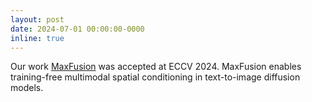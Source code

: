 ```yaml
---
layout: post
date: 2024-07-01 00:00:00-0000
inline: true
---
```


Our work <a href="https://nithin-gk.github.io/maxfusion.github.io/">MaxFusion</a> was accepted at ECCV 2024. MaxFusion enables training-free multimodal spatial conditioning in text-to-image diffusion models.

